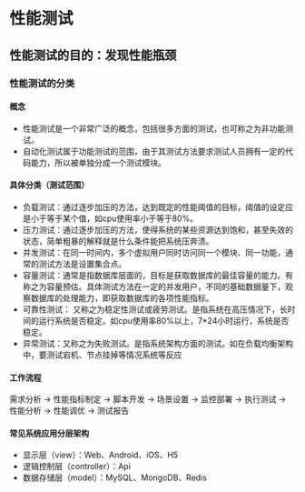 # 性能测试

## 性能测试的目的：发现性能瓶颈

### 性能测试的分类

#### 概念

- 性能测试是一个非常广泛的概念，包括很多方面的测试，也可称之为非功能测试。
- 自动化测试属于功能测试的范围，由于其测试方法要求测试人员拥有一定的代码能力，所以被单独分成一个测试模块。


#### 具体分类（测试范围）

- 负载测试：通过逐步加压的方法，达到既定的性能阈值的目标，阈值的设定应是小于等于某个值，如cpu使用率小于等于80%。
- 压力测试：通过逐步加压的方法，使得系统的某些资源达到饱和，甚至失效的状态，简单粗暴的解释就是什么条件能把系统压奔溃。
- 并发测试：在同一时间内，多个虚拟用户同时访问同一个模块、同一功能，通常的测试方法是设置集合点。
- 容量测试：通常是指数据库层面的，目标是获取数据库的最佳容量的能力。有称之为容量预估。具体测试方法在一定的并发用户，不同的基础数据量下，观察数据库的处理能力，即获取数据库的各项性能指标。
- 可靠性测试： 又称之为稳定性测试或疲劳测试。是指系统在高压情况下，长时间的运行系统是否稳定。如cpu使用率80%以上，7*24小时运行，系统是否稳定。
- 异常测试：又称之为失败测试。是指系统架构方面的测试。如在负载均衡架构中，要测试宕机、节点挂掉等情况系统等反应

#### 工作流程

需求分析 -> 性能指标制定 -> 脚本开发 -> 场景设置 -> 监控部署 -> 执行测试 -> 性能分析 -> 性能调优 -> 测试报告

#### 常见系统应用分层架构

- 显示层（view）：Web、Android、iOS、H5
- 逻辑控制层（controller）：Api
- 数据存储层（model）：MySQL、MongoDB、Redis